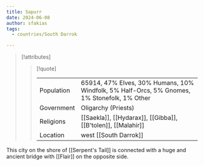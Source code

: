 ```yaml
---
title: Sapurr
date: 2024-06-08
author: sfakias
tags:
  - countries/South Darrok

---
```

> [!attributes]
> 
> > [!quote]
> >
> > | | |
> > | --- | --- |
> > | Population | 65914, 47% Elves, 30% Humans, 10% Windfolk, 5% Half-Orcs, 5% Gnomes, 1% Stonefolk, 1% Other |
> > | Government | Oligarchy (Priests) |
> > | Religions | [[Saekla]], [[Hydarax]], [[Gibba]], [[B'tolen]], [[Malahir]] |
> > | Location | west [[South Darrok]] |

This city on the shore of [[Serpent's Tail]] is connected with a huge and ancient bridge with [[Flair]] on the opposite side.